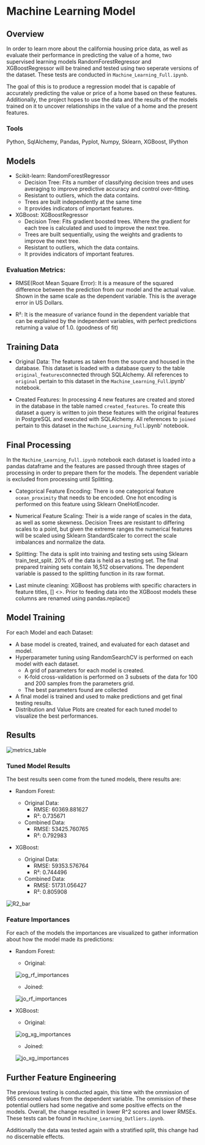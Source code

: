 # Machine Learning Model

## Overview
In order to learn more about the california housing price data, as well as evaluate their performance in predicting the value of a home, two supervised learning models RandomForestRegressor and XGBoostRegressor will be trained and tested using two seperate versions of the dataset. These tests are conducted in `Machine_Learning_Full.ipynb`.

The goal of this is to produce a regression model that is capable of accurately predicting the value or price of a home based on these features. Additionally, the project hopes to use the data and the results of the models trained on it to uncover relationships in the value of a home and the present features. 

### Tools
Python, SqlAlchemy, Pandas, Pyplot, Numpy, Sklearn, XGBoost, IPython

## Models

- Scikit-learn: RandomForestRegressor
    - Decision Tree: Fits a number of classifying decision trees and uses averaging to improve predictive accuracy and control over-fitting.
    - Resistant to outliers, which the data contains.
    - Trees are built independently at the same time
    - It provides indicators of important features.
- XGBoost: XGBoostRegressor
    - Decision Tree: Fits gradient boosted trees. Where the gradient for each tree is calculated and used to improve the next tree.
    - Trees are built sequentially, using the weights and gradients to improve the next tree.
    - Resistant to outliers, which the data contains.
    - It provides indicators of important features.
    

### Evaluation Metrics:

- RMSE(Root Mean Square Error): It is a measure of the squared difference between the prediction from our model and the actual value. Shown in the same scale as the dependent variable. This is the average error in US Dollars.

- R²: It is the measure of variance found in the dependent variable that can be explained by the independent variables, with perfect predictions returning a value of 1.0. (goodness of fit) 

## Training Data

- Original Data: The features as taken from the source and housed in the database. This dataset is loaded with a database query to the table `original_features`connected through SQLAlchemy. All references to `original` pertain to this dataset in the `Machine_Learning_Full`.ipynb' notebook.

- Created Features: In processing 4 new features are created and stored in the database in the table named `created_features`. To create this dataset a query is written to join these features with the original features in  PostgreSQL and executed with SQLAlchemy. All references to `joined` pertain to this dataset in the `Machine_Learning_Full`.ipynb' notebook.

## Final Processing
In the `Machine_Learning_Full.ipynb` notebook each dataset is loaded into a pandas dataframe and the features are passed through three stages of processing in order to prepare them for the models. The dependent variable is excluded from processing until Splitting.

- Categorical Feature Encoding: There is one categorical feature `ocean_proximity` that needs to be encoded. One hot encoding is performed on this feature using Sklearn OneHotEncoder.

- Numerical Feature Scaling: Their is a wide range of scales in the data, as well as some skewness. Decision Trees are resistant to differing scales to a point, but given the extreme ranges the numerical features will be scaled using Sklearn StandardScaler to correct the scale imbalances and normalize the data.

- Splitting: The data is split into training and testing sets using Sklearn train_test_split. 20% of the data is held as a testing set. The final prepared training sets contain 16,512 observations. The dependent variable is passed to the splitting function in its raw format. 

- Last minute cleaning: XGBoost has problems with specific characters in feature titles, [] <>. Prior to feeding data into the XGBoost models these columns are renamed using pandas.replace()



## Model Training
For each Model and each Dataset:
- A base model is created, trained, and evaluated for each dataset and model.
- Hyperparameter tuning using RandomSearchCV is performed on each model with each dataset.
    - A grid of parameters for each model is created.
    - K-fold cross-validation is performed on 3 subsets of the data for 100 and 200 samples from the parameters grid.
    - The best parameters found are collected
- A final model is trained and used to make predictions and get final testing results.
- Distribution and Value Plots are created for each tuned model to visualize the best performances.


## Results

![metrics_table](https://github.com/TBrickey/Project_One/blob/Jacob/MachineLearning/Resources/metrics_table.png)

### Tuned Model Results
The best results seen come from the tuned models, there results are:

- Random Forest:
    - Original Data:
        - RMSE: 60369.881627
        - R²: 0.735671
    - Combined Data:
        - RMSE: 53425.760765
        - R²: 0.792983

- XGBoost:
    - Original Data:
        - RMSE: 59353.576764
        - R²: 0.744496
    - Combined Data:
        - RMSE: 51731.056427
        - R²: 0.805908

![R2_bar](https://github.com/TBrickey/Project_One/blob/Jacob/MachineLearning/Resources/R2_bar.png)

### Feature Importances
For each of the models the importances are visualized to gather information about how the model made its predictions:

- Random Forest:
    - Original:
    
    ![og_rf_importances](https://github.com/TBrickey/Project_One/blob/Jacob/MachineLearning/Resources/og_rf_importances.png)

    - Joined:
    
    ![jo_rf_importances](https://github.com/TBrickey/Project_One/blob/Jacob/MachineLearning/Resources/jo_rf_importances.png)


- XGBoost:
    - Original:
    
    ![og_xg_importances](https://github.com/TBrickey/Project_One/blob/Jacob/MachineLearning/Resources/og_xg_importances.png)

    - Joined:
    
    ![jo_xg_importances](https://github.com/TBrickey/Project_One/blob/Jacob/MachineLearning/Resources/jo_xg_importances.png)


## Further Feature Engineering

The previous testing is conducted again, this time with the ommission of 965 censored values from the dependent variable. The ommission of these potential outliers had some negative and some positive effects on the models. Overall, the change resulted in lower R^2 scores and lower RMSEs. These tests can be found in `Machine_Learning_Outliers.ipynb`.

Additionally the data was tested again with a stratified split, this change had no discernable effects.



